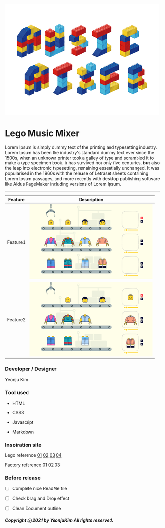 <img src="images/movingtitle.gif">






# Lego Music Mixer

Lorem Ipsum is simply dummy text of the printing and typesetting industry. Lorem Ipsum has been the industry's standard dummy text ever since the 1500s, when an unknown printer took a galley of type and scrambled it to make a type specimen book. It has survived not only five centuries, **but** also the leap into electronic typesetting, remaining essentially unchanged. It was popularised in the 1960s with the release of Letraset sheets containing Lorem Ipsum passages, and more recently with desktop publishing software like Aldus PageMaker including versions of Lorem Ipsum.

---

| Feature  | Description                 |
| -------- | --------------------------- |
| Feature1 | <img src="images/feature1-01.jpg" width="400"> |
| Feature2 | <img src="images/feature2-01.jpg" width="400"> |

### Developer / Designer

Yeonju Kim

### Tool used

- HTML

- CSS3

- Javascript

- Markdown

### Inspiration site

Lego reference
[01](https://chasematt.com/LEGO-Wes-Anderson)
[02](https://chasematt.com/LEGO-Wes-Anderson)
[03](https://www.pinterest.co.kr/pin/461337555582712448/)
[04](https://dribbble.com/shots/4893105-1-Dribbble-Invite)

Factory reference
[01](https://www.pinterest.co.kr/pin/63331938499008888/)
[02](https://www.pinterest.co.kr/pin/173247916899383815/)
[03](https://www.pinterest.co.kr/pin/259027416046906560/)

### Before release

- [ ] Complete nice ReadMe file
- [ ] Check Drag and Drop effect
- [ ] Clean Document outline


##### Copyright ⓒ 2021 by YeonjuKim All rights reserved.
